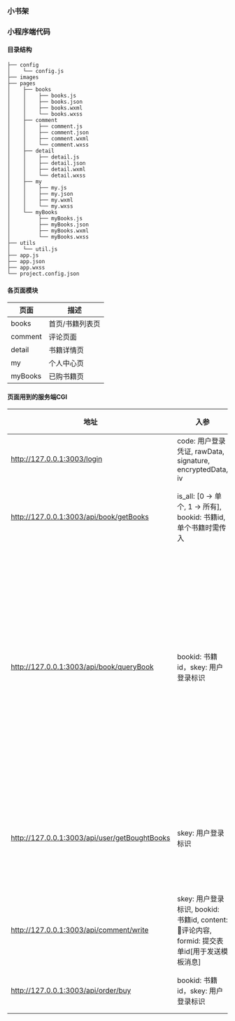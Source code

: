 ### 小书架

### 小程序端代码

#### 目录结构

    ├── config
    │    └── config.js
    ├── images
    ├── pages
    │    ├── books
    │    │    ├── books.js
    │    │    ├── books.json
    │    │    ├── books.wxml
    │    │    └── books.wxss
    │    ├── comment
    │    │    ├── comment.js
    │    │    ├── comment.json
    │    │    ├── comment.wxml
    │    │    └── comment.wxss
    │    ├── detail
    │    │    ├── detail.js
    │    │    ├── detail.json
    │    │    ├── detail.wxml
    │    │    └── detail.wxss
    │    ├── my
    │    │    ├── my.js
    │    │    ├── my.json
    │    │    ├── my.wxml
    │    │    └── my.wxss
    │    └── myBooks   
    │         ├── myBooks.js
    │         ├── myBooks.json
    │         ├── myBooks.wxml
    │         └── myBooks.wxss
    ├── utils
    │    └── util.js
    ├── app.js
    ├── app.json
    ├── app.wxss
    └── project.config.json

#### 各页面模块

| 页面 | 描述 |
| --- | --- |
| books | 首页/书籍列表页 |
| comment | 评论页面 |
| detail | 书籍详情页 |
| my | 个人中心页 |
| myBooks | 已购书籍页 |

#### 页面用到的服务端CGI

| 地址 | 入参 | 描述 |
| --- | --- | --- |
| http://127.0.0.1:3003/login | code: 用户登录凭证, rawData, signature, encryptedData, iv | 用户登录 |
| http://127.0.0.1:3003/api/book/getBooks | is_all: [0 -> 单个, 1 -> 所有], bookid: 书籍id,单个书籍时需传入| 获取书籍详情 |
| http://127.0.0.1:3003/api/book/queryBook | bookid: 书籍id，skey: 用户登录标识 | 查询当前用户是否已经购买该书籍并返回评论列表 |
| http://127.0.0.1:3003/api/user/getBoughtBooks | skey: 用户登录标识 | 获取当前用户已购书籍 |
| http://127.0.0.1:3003/api/comment/write| skey: 用户登录标识, bookid: 书籍id, content: 评论内容, formid: 提交表单id[用于发送模板消息] | 写评论 |
| http://127.0.0.1:3003/api/order/buy | bookid: 书籍id，skey: 用户登录标识 | 兑换书籍 |
